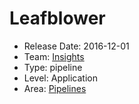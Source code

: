 # Leafblower
* Release Date: 2016-12-01
* Team: [Insights](../teams/insights.md)
* Type: pipeline
* Level: Application
* Area: [Pipelines](../areas/pipelines.png)
